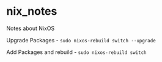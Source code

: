 # nix_notes
Notes about NixOS

Upgrade Packages - `sudo nixos-rebuild switch --upgrade`

Add Packages and rebuild - `sudo nixos-rebuild switch`
